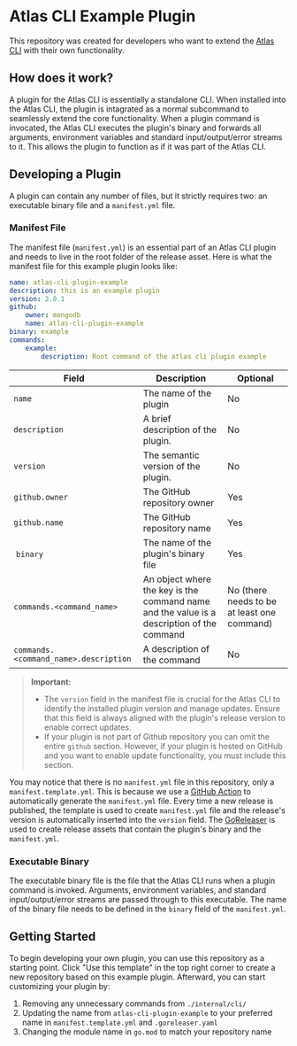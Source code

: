 # Atlas CLI Example Plugin
This repository was created for developers who want to extend the [Atlas CLI](https://github.com/mongodb/mongodb-atlas-cli) with their own functionality. 

## How does it work?

A plugin for the Atlas CLI is essentially a standalone CLI. When installed into the Atlas CLI, the plugin is intagrated as a normal subcommand to seamlessly extend the core functionality. When a plugin command is invocated, the Atlas CLI executes the plugin's binary and forwards all arguments, environment variables and standard input/output/error streams to it. This allows the plugin to function as if it was part of the Atlas CLI.

## Developing a Plugin

A plugin can contain any number of files, but it strictly requires two: an executable binary file and a `manifest.yml` file.

### Manifest File
The manifest file (`manifest.yml`) is an essential part of an Atlas CLI plugin and needs to live in the root folder of the release asset. Here is what the manifest file for this example plugin looks like:

```yaml
name: atlas-cli-plugin-example
description: this is an example plugin
version: 2.0.1
github:
    owner: mongodb
    name: atlas-cli-plugin-example
binary: example
commands: 
    example: 
        description: Root command of the atlas cli plugin example
```

| Field | Description | Optional |
| - | - | - |
| `name` | The name of the plugin | No
| `description` | A brief description of the plugin. | No
| `version` | The semantic version of the plugin.  | No
| `github.owner` | The GitHub repository owner | Yes
| `github.name`| The GitHub repository name | Yes
| `binary`| The name of the plugin's binary file | Yes
| `commands.<command_name>` | An object where the key is the command name and the value is a description of the command | No (there needs to be at least one command)
| `commands.<command_name>.description` | A description of the command | No

> **Important:** 
> - The `version` field in the manifest file is crucial for the Atlas CLI to identify the installed plugin version and manage updates. Ensure that this field is always aligned with the plugin's release version to enable correct updates.
> - If your plugin is not part of Github repository you can omit the entire `github` section. However, if your plugin is hosted on GitHub and you want to enable update functionality, you must include this section.


You may notice that there is no `manifest.yml` file in this repository, only a `manifest.template.yml`. This is because we use a [GitHub Action](https://github.com/mongodb/atlas-cli-plugin-example/blob/master/.github/workflows/release.yml) to automatically generate the `manifest.yml` file. Every time a new release is published, the template is used to create `manifest.yml` file and the release's version is automatically inserted into the `version` field. The [GoReleaser](https://goreleaser.com/) is used to create release assets that contain the plugin's binary and the `manifest.yml`.

### Executable Binary

The executable binary file is the file that the Atlas CLI runs when a plugin command is invoked. Arguments, environment variables, and standard input/output/error streams are passed through to this executable. The name of the binary file needs to be defined in the `binary` field of the `manifest.yml`.


## Getting Started

To begin developing your own plugin, you can use this repository as a starting point. Click "Use this template" in the top right corner to create a new repository based on this example plugin. Afterward, you can start customizing your plugin by:
1. Removing any unnecessary commands from `./internal/cli/`
1. Updating the name from `atlas-cli-plugin-example` to your preferred name in `manifest.template.yml` and `.goreleaser.yaml`
1. Changing the module name in `go.mod` to match your repository name




